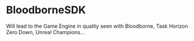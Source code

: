 # BloodborneSDK
Will lead to the Game Engine in quality seen with Bloodborne, Task Horizon Zero Down, Unreal Champions...
